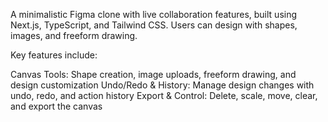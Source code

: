A minimalistic Figma clone with live collaboration features, built using Next.js, TypeScript, and Tailwind CSS. Users can design with shapes, images, and freeform drawing.

Key features include:

Canvas Tools: Shape creation, image uploads, freeform drawing, and design customization
Undo/Redo & History: Manage design changes with undo, redo, and action history
Export & Control: Delete, scale, move, clear, and export the canvas
